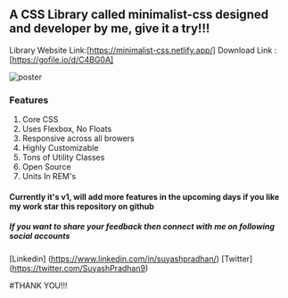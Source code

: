 ## A CSS Library called minimalist-css designed and developer by me, give it a try!!!

Library Website Link:[https://minimalist-css.netlify.app/]
Download Link : [https://gofile.io/d/C4BG0A]

![poster](dist/images/poster.png)

### Features

1. Core CSS
2. Uses Flexbox, No Floats
3. Responsive across all browers
4. Highly Customizable
5. Tons of Utility Classes
6. Open Source
7. Units In REM's


#### Currently it's v1, will add more features in the upcoming days if you like my work star this repository on github

##### If you want to share your feedback then connect with me on following social accounts

[Linkedin] (https://www.linkedin.com/in/suyashpradhan/)
[Twitter] (https://twitter.com/SuyashPradhan9)


#THANK YOU!!!